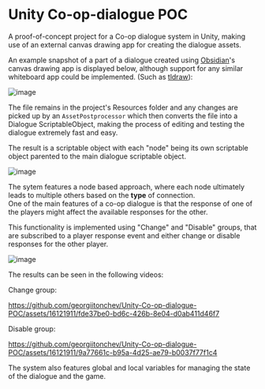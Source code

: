# Unity Co-op-dialogue POC
A proof-of-concept project for a Co-op dialogue system in Unity, making use of an external canvas drawing app for creating the dialogue assets.  

An example snapshot of a part of a dialogue created using [Obsidian](https://obsidian.md/)'s canvas drawing app is displayed below, although support for any similar whiteboard app could be implemented. (Such as [tldraw](https://github.com/tldraw/tldraw)):

![image](https://github.com/georgiitonchev/Unity-Co-op-dialogue-POC/assets/16121911/8c3c267e-1e67-407e-966a-f9f2e7ac9e4a)

The file remains in the project's Resources folder and any changes are picked up by an `AssetPostprocessor` which then converts the file into a Dialogue ScriptableObject, making the process of editing and testing the dialogue extremely fast and easy.  

The result is a scriptable object with each "node" being its own scriptable object parented to the main dialogue scriptable object.

![image](https://github.com/georgiitonchev/Unity-Co-op-dialogue-POC/assets/16121911/b4a3f1e1-667e-44db-b358-7118e31a6f7a)  

The sytem features a node based approach, where each node ultimately leads to multiple others based on the **type** of connection.  
One of the main features of a co-op dialogue is that the response of one of the players might affect the available responses for the other.

This functionality is implemented using "Change" and "Disable" groups, that are subscribed to a player response event and either change or disable responses for the other player.  

![image](https://github.com/georgiitonchev/Unity-Co-op-dialogue-POC/assets/16121911/51762a43-c0ae-475a-bb17-eca9d70a51d0)  

The results can be seen in the following videos: 

Change group:  

https://github.com/georgiitonchev/Unity-Co-op-dialogue-POC/assets/16121911/fde37be0-bd6c-426b-8e04-d0ab411d46f7  

Disable group:  

https://github.com/georgiitonchev/Unity-Co-op-dialogue-POC/assets/16121911/9a77661c-b95a-4d25-ae79-b0037f77f1c4





The system also features global and local variables for managing the state of the dialogue and the game.  




